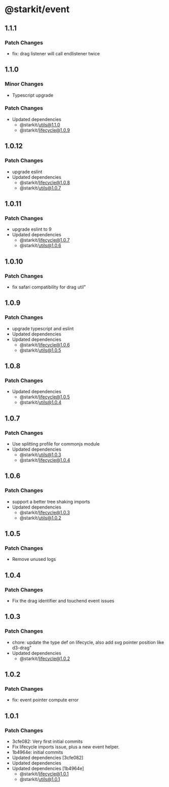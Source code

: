 # @starkit/event

## 1.1.1

### Patch Changes

- fix: drag listener will call endlistener twice

## 1.1.0

### Minor Changes

- Typescript upgrade

### Patch Changes

- Updated dependencies
  - @starkit/utils@1.1.0
  - @starkit/lifecycle@1.0.9

## 1.0.12

### Patch Changes

- upgrade eslint
- Updated dependencies
  - @starkit/lifecycle@1.0.8
  - @starkit/utils@1.0.7

## 1.0.11

### Patch Changes

- upgrade eslint to 9
- Updated dependencies
  - @starkit/lifecycle@1.0.7
  - @starkit/utils@1.0.6

## 1.0.10

### Patch Changes

- fix safari compatibility for drag util"

## 1.0.9

### Patch Changes

- upgrade typescript and eslint
- Updated dependencies
- Updated dependencies
  - @starkit/lifecycle@1.0.6
  - @starkit/utils@1.0.5

## 1.0.8

### Patch Changes

- Updated dependencies
  - @starkit/lifecycle@1.0.5
  - @starkit/utils@1.0.4

## 1.0.7

### Patch Changes

- Use splitting profile for commonjs module
- Updated dependencies
  - @starkit/utils@1.0.3
  - @starkit/lifecycle@1.0.4

## 1.0.6

### Patch Changes

- support a better tree shaking imports
- Updated dependencies
  - @starkit/lifecycle@1.0.3
  - @starkit/utils@1.0.2

## 1.0.5

### Patch Changes

- Remove unused logs

## 1.0.4

### Patch Changes

- Fix the drag identifier and touchend event issues

## 1.0.3

### Patch Changes

- chore: update the type def on lifecycle, also add svg pointer position like d3-drag"
- Updated dependencies
  - @starkit/lifecycle@1.0.2

## 1.0.2

### Patch Changes

- fix: event pointer compute error

## 1.0.1

### Patch Changes

- 3cfe082: Very first initial commits
- Fix lifecycle imports issue, plus a new event helper.
- 1b4964e: initial commits
- Updated dependencies [3cfe082]
- Updated dependencies
- Updated dependencies [1b4964e]
  - @starkit/lifecycle@1.0.1
  - @starkit/utils@1.0.1
